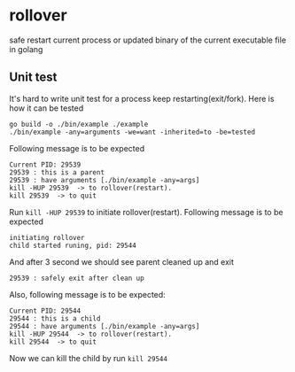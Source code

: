 # rollover
safe restart current process or updated binary of the current executable file in golang

## Unit test
It's hard to write unit test for a process keep restarting(exit/fork). Here is how it can be tested

```
go build -o ./bin/example ./example
./bin/example -any=arguments -we=want -inherited=to -be=tested
```

Following message is to be expected
```
Current PID: 29539
29539 : this is a parent
29539 : have arguments [./bin/example -any=args]
kill -HUP 29539  -> to rollover(restart).
kill 29539  -> to quit
```

Run `kill -HUP 29539` to initiate rollover(restart).
Following message is to be expected
```
initiating rollover
child started runing, pid: 29544
```

And after 3 second we should see parent cleaned up and exit
```
29539 : safely exit after clean up
```

Also, following message is to be expected:
```
Current PID: 29544
29544 : this is a child
29544 : have arguments [./bin/example -any=args]
kill -HUP 29544  -> to rollover(restart).
kill 29544  -> to quit
```

Now we can kill the child by run `kill 29544`

